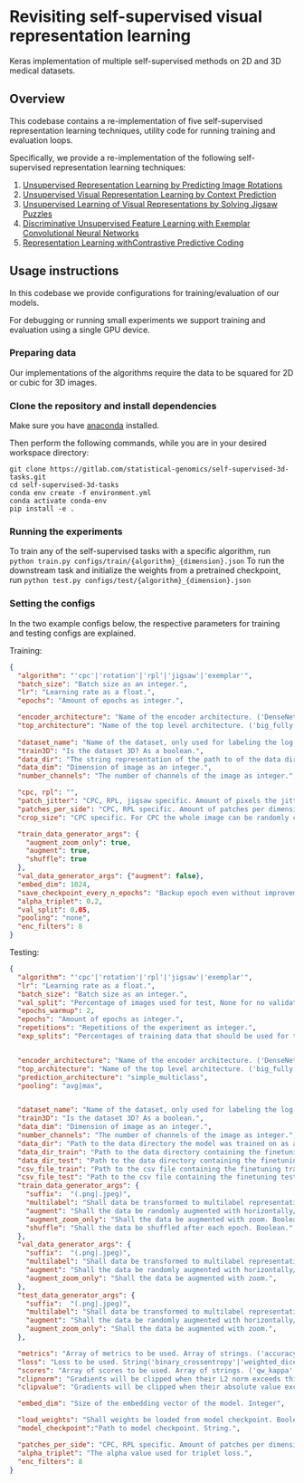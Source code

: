 # Revisiting self-supervised visual representation learning

Keras implementation of multiple self-supervised methods on 2D and 3D medical datasets.

## Overview

This codebase contains a re-implementation of five self-supervised representation learning
techniques, utility code for running training and evaluation loops.

Specifically, we provide a re-implementation of the following self-supervised representation learning techniques:

1.  [Unsupervised Representation Learning by Predicting Image Rotations](https://arxiv.org/abs/1803.07728)
2.  [Unsupervised Visual Representation Learning by Context Prediction](https://arxiv.org/abs/1505.05192)
3.  [Unsupervised Learning of Visual Representations by Solving Jigsaw Puzzles](https://arxiv.org/abs/1603.09246)
4.  [Discriminative Unsupervised Feature Learning with Exemplar Convolutional
    Neural Networks](https://arxiv.org/abs/1406.6909)
5.  [Representation Learning withContrastive Predictive Coding](https://arxiv.org/pdf/1807.03748.pdf)

## Usage instructions

In this codebase we provide configurations for training/evaluation of our models.

For debugging or running small experiments we support training and evaluation using a single GPU device.

### Preparing data

Our implementations of the algorithms require the data to be squared for 2D or cubic for 3D images.

### Clone the repository and install dependencies

Make sure you have [anaconda](https://docs.conda.io/projects/conda/en/latest/user-guide/install/index.html) installed.

Then perform the following commands, while you are in your desired workspace directory:
```shell script
git clone https://gitlab.com/statistical-genomics/self-supervised-3d-tasks.git
cd self-supervised-3d-tasks
conda env create -f environment.yml
conda activate conda-env
pip install -e .
```

### Running the experiments
To train any of the self-supervised tasks with a specific algorithm, run `python train.py configs/train/{algorithm}_{dimension}.json`
To run the downstream task and initialize the weights from a pretrained checkpoint, run `python test.py configs/test/{algorithm}_{dimension}.json`

### Setting the configs

In the two example configs below, the respective parameters for training and testing configs are explained.

Training:
```json 
{
  "algorithm": "'cpc'|'rotation'|'rpl'|'jigsaw'|'exemplar'",
  "batch_size": "Batch size as an integer.",
  "lr": "Learning rate as a float.",
  "epochs": "Amount of epochs as integer.",

  "encoder_architecture": "Name of the encoder architecture. ('DenseNet121'|'InceptionV3'|'ResNet50'|'ResNet50V2'|'ResNet101'|'ResNet101V2'|'ResNet152'|'InceptionResNetV2')",
  "top_architecture": "Name of the top level architecture. ('big_fully'|'simple_multiclass'|'unet_3d_upconv'|'unet_3d_upconv_patches') ",
    
  "dataset_name": "Name of the dataset, only used for labeling the log data.",
  "train3D": "Is the dataset 3D? As a boolean.",
  "data_dir": "The string representation of the path to of the data directory.",
  "data_dim": "Dimension of image as an integer.",
  "number_channels": "The number of channels of the image as integer.",

  "cpc, rpl": "",
  "patch_jitter": "CPC, RPL, jigsaw specific. Amount of pixels the jitter every patch should have as an integer.",
  "patches_per_side": "CPC, RPL specific. Amount of patches per dimension. 2 patches per side result in 8 patches for a 2D and 16 patches for a 3D image. As integer.",
  "crop_size": "CPC specific. For CPC the whole image can be randomly cropped to a smaller size to make the self-supervised task harder",

  "train_data_generator_args": {
    "augment_zoom_only": true,
    "augment": true,
    "shuffle": true
  },
  "val_data_generator_args": {"augment": false},
  "embed_dim": 1024,
  "save_checkpoint_every_n_epochs": "Backup epoch even without improvements every n epochs. As Integer.",
  "alpha_triplet": 0.2,
  "val_split": 0.05,
  "pooling": "none",
  "enc_filters": 8
}
```

Testing:
```json
{
  "algorithm": "'cpc'|'rotation'|'rpl'|'jigsaw'|'exemplar'",
  "lr": "Learning rate as a float.",
  "batch_size": "Batch size as an integer.",
  "val_split": "Percentage of images used for test, None for no validation set. Float between 0 and 1.",
  "epochs_warmup": 2,
  "epochs": "Amount of epochs as integer.",
  "repetitions": "Repetitions of the experiment as integer.",
  "exp_splits": "Percentages of training data that should be used for the experiments. Array of integers ([100,10,1,50,25])",


  "encoder_architecture": "Name of the encoder architecture. ('DenseNet121'|'InceptionV3'|'ResNet50'|'ResNet50V2'|'ResNet101'|'ResNet101V2'|'ResNet152'|'InceptionResNetV2')",
  "top_architecture": "Name of the top level architecture. ('big_fully'|'simple_multiclass'|'unet_3d_upconv'|'unet_3d_upconv_patches') ",
  "prediction_architecture": "simple_multiclass",
  "pooling": "avg|max",


  "dataset_name": "Name of the dataset, only used for labeling the log data.",
  "train3D": "Is the dataset 3D? As a boolean.",
  "data_dim": "Dimension of image as an integer.",
  "number_channels": "The number of channels of the image as integer.",
  "data_dir": "Path to the data directory the model was trained on as a string",
  "data_dir_train": "Path to the data directory containing the finetuning train data as a string.",
  "data_dir_test": "Path to the data directory containing the finetuning test data as a string.",
  "csv_file_train": "Path to the csv file containing the finetuning train data as a string.",
  "csv_file_test": "Path to the csv file containing the finetuning test data as a string.",
  "train_data_generator_args": {
    "suffix":  "(.png|.jpeg)",
    "multilabel": "Shall data be transformed to multilabel representation. (0 => [0, 0], 1 => [1, 0], 2 => [1, 1]",
    "augment": "Shall the data be randomly augmented with horizontally/vertically flip and/or zoom. Boolean.",
    "augment_zoom_only": "Shall the data be augmented with zoom. Boolean.",
    "shuffle": "Shall the data be shuffled after each epoch. Boolean."
  },
  "val_data_generator_args": {
    "suffix":  "(.png|.jpeg)",
    "multilabel": "Shall data be transformed to multilabel representation. (0 => [0, 0], 1 => [1, 0], 2 => [1, 1]",
    "augment": "Shall the data be randomly augmented with horizontally/vertically flip and/or zoom.",
    "augment_zoom_only": "Shall the data be augmented with zoom.",
  },
  "test_data_generator_args": {
    "suffix":  "(.png|.jpeg)",
    "multilabel": "Shall data be transformed to multilabel representation. (0 => [0, 0], 1 => [1, 0], 2 => [1, 1]",
    "augment": "Shall the data be randomly augmented with horizontally/vertically flip and/or zoom.",
    "augment_zoom_only": "Shall the data be augmented with zoom.",
  },

  "metrics": "Array of metrics to be used. Array of strings. ('accuracy'|'mse')",
  "loss": "Loss to be used. String('binary_crossentropy'|'weighted_dice_loss'|'weighted_sum_loss'|'weighted_categorical_crossentropy'|'jaccard_distance')",
  "scores": "Array of scores to be used. Array of strings. ('qw_kappa'|'qw_kappa_kaggle'|'cat_accuracy'|'cat_acc_kaggle'|'dice'|'jaccard')",
  "clipnorm": "Gradients will be clipped when their L2 norm exceeds this value.",
  "clipvalue": "Gradients will be clipped when their absolute value exceeds this value.",

  "embed_dim": "Size of the embedding vector of the model. Integer",

  "load_weights": "Shall weights be loaded from model checkpoint. Boolean.",
  "model_checkpoint":"Path to model checkpoint. String.",

  "patches_per_side": "CPC, RPL specific. Amount of patches per dimension. 2 patches per side result in 8 patches for a 2D and 16 patches for a 3D image. As integer.",
  "alpha_triplet": "The alpha value used for triplet loss.",
  "enc_filters": 8
}
```